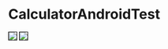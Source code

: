 # CalculatorAndroidTest
<a target="_blank" href="https://imageban.ru/show/2020/08/31/afcab20a53bddb6c64baf5fd0075ff8b/png"><img src="https://i4.imageban.ru/out/2020/08/31/afcab20a53bddb6c64baf5fd0075ff8b.png" border="0" style='border: 1px solid #000000'></a>
<a target="_blank" href="https://imageban.ru/show/2020/08/31/fe147324054a44512cd551fb21d35e99/png"><img src="https://i4.imageban.ru/out/2020/08/31/fe147324054a44512cd551fb21d35e99.png" border="0" style='border: 1px solid #000000'></a>
